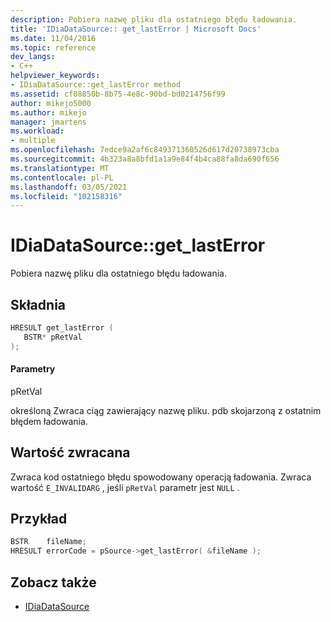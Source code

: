 ```yaml
---
description: Pobiera nazwę pliku dla ostatniego błędu ładowania.
title: 'IDiaDataSource:: get_lastError | Microsoft Docs'
ms.date: 11/04/2016
ms.topic: reference
dev_langs:
- C++
helpviewer_keywords:
- IDiaDataSource::get_lastError method
ms.assetid: cf08850b-8b75-4e8c-90bd-bd0214756f99
author: mikejo5000
ms.author: mikejo
manager: jmartens
ms.workload:
- multiple
ms.openlocfilehash: 7edce9a2af6c849371360526d617d20738973cba
ms.sourcegitcommit: 4b323a8a8bfd1a1a9e84f4b4ca88fa8da690f656
ms.translationtype: MT
ms.contentlocale: pl-PL
ms.lasthandoff: 03/05/2021
ms.locfileid: "102158316"
---
```

# <a name="idiadatasourceget_lasterror"></a>IDiaDataSource::get_lastError
Pobiera nazwę pliku dla ostatniego błędu ładowania.

## <a name="syntax"></a>Składnia

```C++
HRESULT get_lastError (
   BSTR* pRetVal
);
```

#### <a name="parameters"></a>Parametry
 pRetVal

określoną Zwraca ciąg zawierający nazwę pliku. pdb skojarzoną z ostatnim błędem ładowania.

## <a name="return-value"></a>Wartość zwracana
 Zwraca kod ostatniego błędu spowodowany operacją ładowania. Zwraca wartość `E_INVALIDARG` , jeśli `pRetVal` parametr jest `NULL` .

## <a name="example"></a>Przykład

```C++
BSTR    fileName;
HRESULT errorCode = pSource->get_lastError( &fileName );
```

## <a name="see-also"></a>Zobacz także
- [IDiaDataSource](../../debugger/debug-interface-access/idiadatasource.md)
